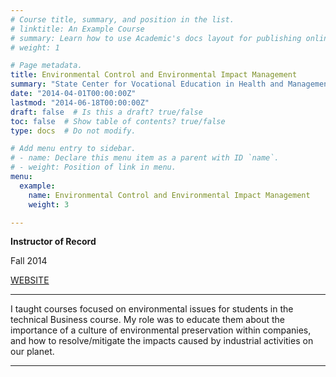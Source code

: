 ```yaml
---
# Course title, summary, and position in the list.
# linktitle: An Example Course
# summary: Learn how to use Academic's docs layout for publishing online courses, software documentation, and tutorials.
# weight: 1

# Page metadata.
title: Environmental Control and Environmental Impact Management
summary: "State Center for Vocational Education in Health and Management (High School Teacher), 2014"
date: "2014-04-01T00:00:00Z"
lastmod: "2014-06-18T00:00:00Z"
draft: false  # Is this a draft? true/false
toc: false  # Show table of contents? true/false
type: docs  # Do not modify.

# Add menu entry to sidebar.
# - name: Declare this menu item as a parent with ID `name`.
# - weight: Position of link in menu.
menu:
  example:
    name: Environmental Control and Environmental Impact Management
    weight: 3

---
```

**Instructor of Record**

Fall 2014

[WEBSITE](http://escolas.educacao.ba.gov.br/node/12684)

---

I taught courses focused on environmental issues for students in the technical Business course. My role was to educate them about the importance of a culture of environmental preservation within companies, and how to resolve/mitigate the impacts caused by industrial activities on our planet.

---
